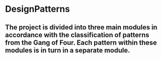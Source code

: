 # DesignPatterns
## The project is divided into three main modules in accordance with the classification of patterns from the Gang of Four. Each pattern within these modules is in turn in a separate module.
